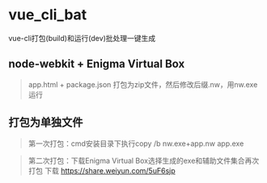 # vue_cli_bat
vue-cli打包(build)和运行(dev)批处理一键生成

## node-webkit + Enigma Virtual Box
> app.html + package.json 打包为zip文件，然后修改后缀.nw，用nw.exe运行
## 打包为单独文件
> 第一次打包：cmd安装目录下执行copy /b nw.exe+app.nw app.exe

> 第二次打包：下载Enigma Virtual Box选择生成的exe和辅助文件集合再次打包
> 下载 https://share.weiyun.com/5uF6sjp


